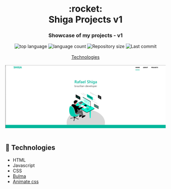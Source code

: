 <h1 align="center">
  :rocket:
  <br>
  Shiga Projects v1
</h1>

<h3 align="center">
<strong>Showcase of my projects - v1</strong>
</h3>

<p align="center">

  <img alt="top language" src="https://img.shields.io/github/languages/top/rafashiga/shiga-projects-v1?style=flat-square">
  <img alt="language count" src="https://img.shields.io/github/languages/count/rafashiga/shiga-projects-v1?style=flat-square">
  <img alt="Repository size" src="https://img.shields.io/github/repo-size/rafashiga/shiga-projects-v1?style=flat-square">
  <img alt="Last commit" src="https://img.shields.io/github/last-commit/rafashiga/shiga-projects-v1?style=flat-square">
  <br>
  <br>
  <a href="#space_invader-technologies">Technologies</a>
  <br>
  <br>
  <img src="./assets/website.jpg">
  <br>
  <br>
</p>

## :space_invader: Technologies

- HTML
- Javascript
- CSS
- [Bulma](https://bulma.io/)
- [Animate css](https://daneden.github.io/animate.css/)
